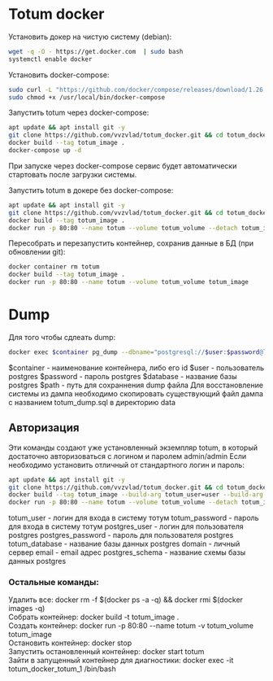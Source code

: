 # Totum docker
Установить докер на чистую систему (debian):
```sh
wget -q -O - https://get.docker.com  | sudo bash
systemctl enable docker
```

Установить docker-compose:
```sh
sudo curl -L "https://github.com/docker/compose/releases/download/1.26.2/docker-compose-$(uname -s)-$(uname -m)" -o /usr/local/bin/docker-compose
sudo chmod +x /usr/local/bin/docker-compose
```

Запустить totum через docker-compose:
```sh
apt update && apt install git -y
git clone https://github.com/vvzvlad/totum_docker.git && cd totum_docker
docker build --tag totum_image .
docker-compose up -d
```
При запуске через docker-compose сервис будет автоматически стартовать после загрузки системы. 


Запустить totum в докере без docker-compose:
```sh
apt update && apt install git -y
git clone https://github.com/vvzvlad/totum_docker.git && cd totum_docker
docker build --tag totum_image .
docker run -p 80:80 --name totum --volume totum_volume --detach totum_image
```

Пересобрать и перезапустить контейнер, сохранив данные в БД (при обновлении git):  
```sh
docker container rm totum  
docker build --tag totum_image .  
docker run -p 80:80 --name totum --volume totum_volume totum_image  
```

# Dump
Для того чтобы сдлеать dump:
```sh
docker exec $container pg_dump --dbname="postgresql://$user:$password@localhost/$database" -O --schema=main --no-tablespaces --exclude-table-data='_tmp_tables' | grep -v '^--' > $path
```
$container - наименование контейнера, либо его id
$user - пользователь postgres
$password - пароль postgres
$database - название базы postgres
$path - путь для сохраннения dump файла
Для восстановление системы из дампа необходимо скопировать существующий файл дампа с названием totum_dump.sql в директорию data

## Авторизация
Эти команды создают уже установленный экземпляр totum, в который достаточно авторизоваться с логином и паролем admin/admin
Если необходимо установить отличный от стандартного логин и пароль:
```sh
apt update && apt install git -y
git clone https://github.com/vvzvlad/totum_docker.git && cd totum_docker
docker build --tag totum_image --build-arg totum_user=user --build-arg totum_password=password --build-arg postgres_user=user --build-arg postgres_password=password . 
docker run -p 80:80 --name totum --volume totum_volume --detach totum_image
```
totum_user - логин для входа в систему тотум
totum_password - пароль для входа в систему тотум
postgres_user - логин для пользователя postgres
postgres_password - пароль для пользователя postgres
totum_database - название базы данных postgres
domain - личный сервер
email - email адрес
postgres_schema - название схемы базы данных postgres

### Остальные команды:  
Удалить все: docker rm -f $(docker ps -a -q) && docker rmi $(docker images -q)  
Собрать контейнер: docker build -t totum_image .  
Создать контейнер: docker run -p 80:80 --name totum -v totum_volume totum_image   
Остановить контейнер: docker stop   
Запустить остановленный контейнер: docker start totum  
Зайти в запущенный контейнер для диагностики: docker exec -it totum_docker_totum_1 /bin/bash
